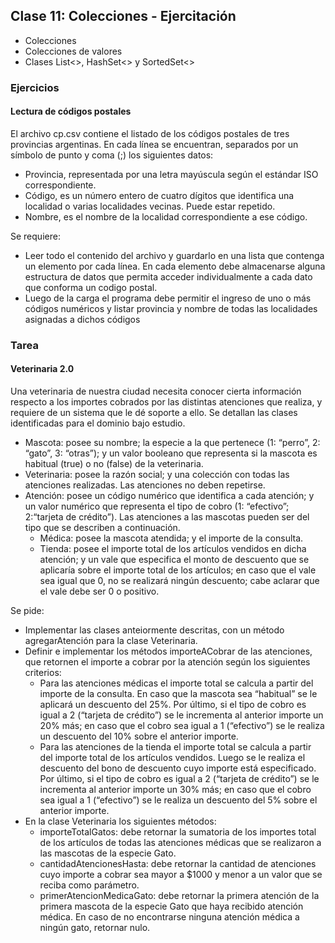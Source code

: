 ## Clase 11: Colecciones - Ejercitación

* Colecciones
* Colecciones de valores
* Clases List<>, HashSet<> y SortedSet<>

### Ejercicios

#### Lectura de códigos postales
El archivo cp.csv contiene el listado de los códigos postales de tres provincias argentinas. En cada línea se encuentran, separados por un símbolo de punto y coma (;) los siguientes datos: 
* Provincia, representada por una letra mayúscula según el estándar ISO correspondiente.
* Código, es un número entero de cuatro dígitos que identifica una localidad o varias localidades vecinas. Puede estar repetido.
* Nombre, es el nombre de la localidad correspondiente a ese código.

Se requiere: 
* Leer todo el contenido del archivo y guardarlo en una lista que contenga un elemento por cada línea. En cada elemento debe almacenarse alguna estructura de datos que permita acceder individualmente a cada dato que conforma un codigo postal. 
* Luego de la carga el programa debe permitir el ingreso de uno o más códigos numéricos y listar provincia y nombre de todas las localidades
asignadas a dichos códigos

### Tarea 
#### Veterinaria 2.0
Una veterinaria de nuestra ciudad necesita conocer cierta información respecto a los importes cobrados por las distintas atenciones que realiza, y requiere de un sistema que le dé soporte a ello.
Se detallan las clases identificadas para el dominio bajo estudio.
* Mascota: posee su nombre; la especie a la que pertenece (1: “perro”, 2: “gato”, 3: “otras”); y un valor booleano que representa si la mascota es habitual (true) o no (false) de la veterinaria.
* Veterinaria: posee la razón social; y una colección con todas las atenciones realizadas. Las atenciones no deben repetirse.
* Atención: posee un código numérico que identifica a cada atención; y un valor numérico que representa el tipo de cobro (1: “efectivo”; 2:“tarjeta de crédito”). Las atenciones a las mascotas pueden ser del tipo que se describen a continuación.
    * Médica: posee la mascota atendida; y el importe de la consulta.
    * Tienda: posee el importe total de los artículos vendidos en dicha atención; y un vale que especifica el monto de descuento que se aplicaría sobre el importe total de los artículos; en caso que el vale sea igual que 0, no se realizará ningún descuento; cabe aclarar que el vale debe ser 0 o positivo.

Se pide:
* Implementar las clases anteiormente descritas, con un método agregarAtención para la clase Veterinaria.
* Definir e implementar los métodos importeACobrar de las atenciones, que retornen el importe a cobrar por la atención según los siguientes criterios:
    * Para las atenciones médicas el importe total se calcula a partir del importe de la consulta. En caso que la mascota sea “habitual” se le aplicará un descuento del 25%. Por último, si el tipo de cobro es igual a 2 (“tarjeta de crédito”) se le incrementa al anterior importe un 20% más; en caso que el cobro sea igual a 1 (“efectivo”) se le realiza un descuento del 10% sobre el anterior importe.
    * Para las atenciones de la tienda el importe total se calcula a partir del importe total de los artículos vendidos. Luego se le realiza el descuento del bono de descuento cuyo importe está especificado. Por último, si el tipo de cobro es igual a 2 (“tarjeta de crédito”) se le incrementa al anterior importe un 30% más; en caso que el cobro sea igual a 1 (“efectivo”) se le realiza un descuento del 5% sobre el anterior importe.
* En la clase Veterinaria los siguientes métodos:
    * importeTotalGatos: debe retornar la sumatoria de los importes total de los artículos de todas las atenciones médicas que se realizaron a las mascotas de la especie Gato.
    * cantidadAtencionesHasta: debe retornar la cantidad de atenciones cuyo importe a cobrar sea mayor a $1000 y menor a un valor que se reciba como parámetro.
    * primerAtencionMedicaGato: debe retornar la primera atención de la primera mascota de la especie Gato que haya recibido atención médica. En caso de no encontrarse ninguna atención médica a ningún gato, retornar nulo.